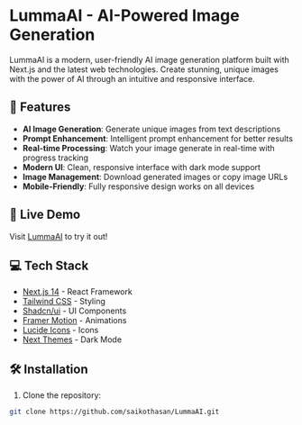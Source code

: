# LummaAI - AI-Powered Image Generation

LummaAI is a modern, user-friendly AI image generation platform built with Next.js and the latest web technologies. Create stunning, unique images with the power of AI through an intuitive and responsive interface.

## 🌟 Features

- **AI Image Generation**: Generate unique images from text descriptions
- **Prompt Enhancement**: Intelligent prompt enhancement for better results
- **Real-time Processing**: Watch your image generate in real-time with progress tracking
- **Modern UI**: Clean, responsive interface with dark mode support
- **Image Management**: Download generated images or copy image URLs
- **Mobile-Friendly**: Fully responsive design works on all devices

## 🚀 Live Demo

Visit [LummaAI](https://lummaai.pages.dev) to try it out!

## 💻 Tech Stack

- [Next.js 14](https://nextjs.org/) - React Framework
- [Tailwind CSS](https://tailwindcss.com/) - Styling
- [Shadcn/ui](https://ui.shadcn.com/) - UI Components
- [Framer Motion](https://www.framer.com/motion/) - Animations
- [Lucide Icons](https://lucide.dev/) - Icons
- [Next Themes](https://github.com/pacocoursey/next-themes) - Dark Mode

## 🛠️ Installation

1. Clone the repository:
```bash
git clone https://github.com/saikothasan/LummaAI.git

